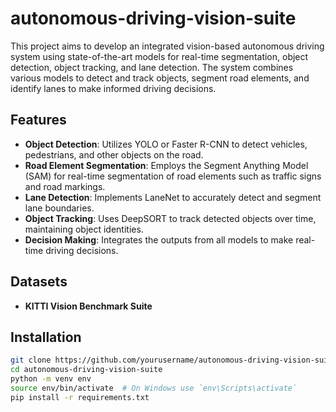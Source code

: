 # autonomous-driving-vision-suite
This project aims to develop an integrated vision-based autonomous driving system using state-of-the-art models for real-time segmentation, object detection, object tracking, and lane detection. The system combines various models to detect and track objects, segment road elements, and identify lanes to make informed driving decisions.

## Features
- **Object Detection**: Utilizes YOLO or Faster R-CNN to detect vehicles, pedestrians, and other objects on the road.
- **Road Element Segmentation**: Employs the Segment Anything Model (SAM) for real-time segmentation of road elements such as traffic signs and road markings.
- **Lane Detection**: Implements LaneNet to accurately detect and segment lane boundaries.
- **Object Tracking**: Uses DeepSORT to track detected objects over time, maintaining object identities.
- **Decision Making**: Integrates the outputs from all models to make real-time driving decisions.

## Datasets
- **KITTI Vision Benchmark Suite**

## Installation
```bash
git clone https://github.com/yourusername/autonomous-driving-vision-suite.git
cd autonomous-driving-vision-suite
python -m venv env
source env/bin/activate  # On Windows use `env\Scripts\activate`
pip install -r requirements.txt
